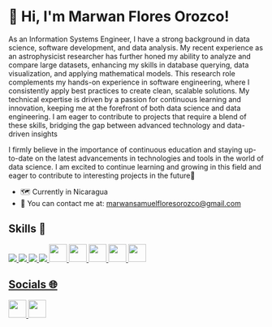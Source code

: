 # 👋 Hi, I'm Marwan Flores Orozco!

As an Information Systems Engineer, I have a strong background in data science, software development, and data analysis. My recent experience as an astrophysicist researcher has further honed my ability to analyze and compare large datasets, enhancing my skills in database querying, data visualization, and applying mathematical models. This research role complements my hands-on experience in software engineering, where I consistently apply best practices to create clean, scalable solutions. My technical expertise is driven by a passion for continuous learning and innovation, keeping me at the forefront of both data science and data engineering. I am eager to contribute to projects that require a blend of these skills, bridging the gap between advanced technology and data-driven insights

I firmly believe in the importance of continuous education and staying up-to-date on the latest advancements in technologies and tools in the world of data science. I am excited to continue learning and growing in this field and eager to contribute to interesting projects in the future🚀

- 🗺️ Currently in Nicaragua 
- 📧 You can contact me at: marwansamuelfloresorozco@gmail.com


## Skills 🎯

<a href= "https://www.python.org/"> <img src="https://i.ibb.co/BG5JZCk/python.png"/> <a href="https://developer.mozilla.org/en-US/docs/Web/JavaScript"> <img src="https://i.ibb.co/DgGPW2L/js.png" /> <a href="https://developer.mozilla.org/en-US/docs/Web/html"> <img src="https://i.ibb.co/2nBjqtr/html.png"/> <a href="https://developer.mozilla.org/en-US/docs/Web/css"> <img src="https://i.ibb.co/c83nqfL/css-3.png" /> <a href="https://isocpp.org/"> <img src="https://cdn-icons-png.flaticon.com/512/6132/6132222.png" width="35" height="35"/> <a href="https://jupyter.org/"> <img src="https://i.ibb.co/8c3ntJD/jn.png" width="35" height="35"/> <a href="https://www.postgresql.org/"> <img src="https://www.postgresql.org/media/img/about/press/elephant.png" width="35" height="35"/> <a href="https://www.mongodb.com/"> <img src="https://webimages.mongodb.com/_com_assets/cms/kuyjf3vea2hg34taa-horizontal_default_slate_blue.svg?auto=format%252Ccompress" width="35" height="35"/> <a href="https://www.microsoft.com/en/sql-server"> <img src="https://www.svgrepo.com/show/303229/microsoft-sql-server-logo.svg" width="35" height="35"/> 

## Socials 🌐

<a href="https://www.linkedin.com/in/marwanfloresorozco/"> <img src="https://cdn-icons-png.flaticon.com/512/3536/3536505.png" width="35" height="35"/> <a href="https://twitter.com/Samus_11"> <img src="https://cdn-icons-png.flaticon.com/512/733/733579.png" width="35" height="35"/>

<!--
**ItsSam11/ItsSam11** is a ✨ _special_ ✨ repository because its `README.md` (this file) appears on your GitHub profile.

Here are some ideas to get you started:

- 🔭 I’m currently working on ...
- 🌱 I’m currently learning ...
- 👯 I’m looking to collaborate on ...
- 🤔 I’m looking for help with ...
- 💬 Ask me about ...
- 📫 How to reach me: ...
- 😄 Pronouns: ...
- ⚡ Fun fact: ...
-->

